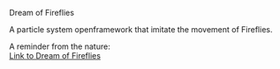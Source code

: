 Dream of Fireflies

A particle system openframework that imitate the movement of Fireflies.



A reminder from the nature:
<br>
[Link to Dream of Fireflies](https://youtu.be/4bYKELXCH54)
